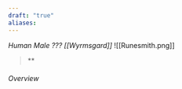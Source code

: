 ```yaml
---
draft: "true"
aliases:
---
```

*Human Male ??? [[Wyrmsgard]]*
![[Runesmith.png]]
> **
###### Overview